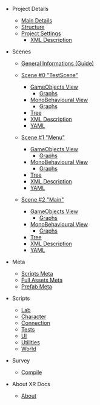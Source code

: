 - Project Details

  - [Main Details](main-details.md)
  - [Structure](project/tree_structure.md)
  - [Project Settings](project/tree.md)
    - [XML Description](project/xml.md)

- Scenes

  - [General Informations (Guide)](README.md)

  - [Scene #0 "TestScene"](scene0/scene1.md)
    - [GameObjects View](scene0/go1.md)
      - [Graphs](scene0/graphs_go1.md)
    - [MonoBehavioural View](scene0/mb1.md)
      - [Graphs](scene0/graphs_mb1.md)
    - [Tree](scene0/tree1.md)
    - [XML Description](scene0/xml1.md)
    - [YAML](scene0/yaml1.md)


  - [Scene #1 "Menu"](scene1/scene1.md)
    - [GameObjects View](scene1/go1.md)
      - [Graphs](scene1/graphs_go1.md)
    - [MonoBehavioural View](scene1/mb1.md)
      - [Graphs](scene1/graphs_mb1.md)
    - [Tree](scene1/tree1.md)
    - [XML Description](scene1/xml1.md)
    - [YAML](scene1/yaml1.md)


  - [Scene #2 "Main"](scene2/scene1.md)
    - [GameObjects View](scene2/go1.md)
      - [Graphs](scene2/graphs_go1.md)
    - [MonoBehavioural View](scene2/mb1.md)
      - [Graphs](scene2/graphs_mb1.md)
    - [Tree](scene2/tree1.md)
    - [XML Description](scene2/xml1.md)
    - [YAML](scene2/yaml1.md)

- Meta
    - [Scripts Meta](project/meta/metafiles_scripts.md)
    - [Full Assets Meta](project/meta/metafiles_assets.md)
    - [Prefab Meta](project/meta/metafiles_prefab.md)
    
- Scripts
  - [Lab](project/scripts/lab_scripts.md)
  - [Character](project/scripts/character_scripts.md)
  - [Connection](project/scripts/connection_scripts.md)
  - [Tests](project/scripts/tests_scripts.md)
  - [UI](project/scripts/ui_scripts.md)
  - [Utilities](project/scripts/utilities_scripts.md)
  - [World](project/scripts/world_scripts.md)
    
- Survey
  - [Compile](https://docs.google.com/forms/d/1GxNW6fxVvkXlDuv-jWntsQo6O3sf1AGrQN_21Od6_nA/prefill)

- About XR Docs

    - [About](about.md)